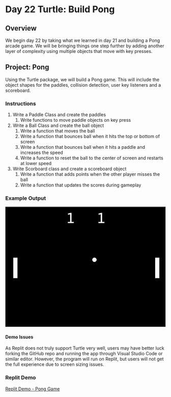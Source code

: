 # Day 22 Turtle: Build Pong

## Overview

   We begin day 22 by taking what we learned in day 21 and building a Pong arcade game. We will be bringing things one step further by adding another layer of complexity using multiple objects that move with key presses.

## Project: Pong

Using the Turtle package, we will build a Pong game. This will include the object shapes for the paddles, collision detection, user key listeners and a scoreboard.

### Instructions

1. Write a Paddle Class and create the paddles
   1. Write functions to move paddle objects on key press
2. Write a Ball Class and create the ball object
   1. Write a function that moves the ball
   2. Write a function that bounces ball when it hits the top or bottom of screen
   3. Write a function that bounces ball when it hits a paddle and increases the speed
   4. Write a function to reset the ball to the center of screen and restarts at lower speed
3. Write Scorboard class and create a scoreboard object
   1. Write a function that adds points when the other player misses the ball
   2. Write a function that updates the scores during gameplay

### Example Output

![Pong Game](Images/pong_game.png)

#### Demo Issues

As Replit does not truly support Turtle very well, users may have better luck forking the GitHub repo and running the app through Visual Studio Code or similar editor. However, the program will run on Replit, but users will not get the full experience due to screen sizing issues.

### Replit Demo

[Replit Demo - Pong Game](https://replit.com/@EoghyUnscripted/Pong-Game)
